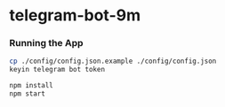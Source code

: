 # telegram-bot-9m

### Running the App
``` bash
cp ./config/config.json.example ./config/config.json
keyin telegram bot token

npm install
npm start
```
